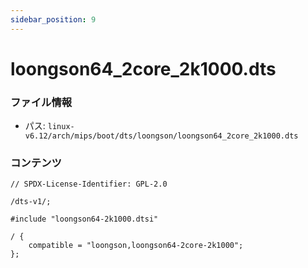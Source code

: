 ```yaml
---
sidebar_position: 9
---
```

# loongson64_2core_2k1000.dts

### ファイル情報

- パス: `linux-v6.12/arch/mips/boot/dts/loongson/loongson64_2core_2k1000.dts`

### コンテンツ

```dts
// SPDX-License-Identifier: GPL-2.0

/dts-v1/;

#include "loongson64-2k1000.dtsi"

/ {
	compatible = "loongson,loongson64-2core-2k1000";
};


```
